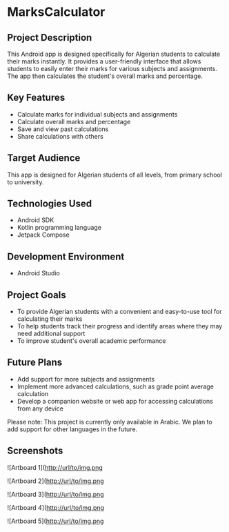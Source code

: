 # MarksCalculator

## Project Description

This Android app is designed specifically for Algerian students to calculate their marks instantly. It provides a user-friendly interface that allows students to easily enter their marks for various subjects and assignments. The app then calculates the student's overall marks and percentage.

## Key Features

- Calculate marks for individual subjects and assignments
- Calculate overall marks and percentage
- Save and view past calculations
- Share calculations with others

## Target Audience

This app is designed for Algerian students of all levels, from primary school to university.

## Technologies Used

- Android SDK
- Kotlin programming language
- Jetpack Compose

## Development Environment

- Android Studio

## Project Goals

- To provide Algerian students with a convenient and easy-to-use tool for calculating their marks
- To help students track their progress and identify areas where they may need additional support
- To improve student's overall academic performance

## Future Plans

- Add support for more subjects and assignments
- Implement more advanced calculations, such as grade point average calculation
- Develop a companion website or web app for accessing calculations from any device

Please note: This project is currently only available in Arabic. We plan to add support for other languages in the future.

## Screenshots

![Artboard 1]([http://url/to/img.png](https://github.com/YounesBouhouche/MarksCalculator/blob/72adc311a8e889cc9f4782e7e540a34c7ab5a437/Design/Launching%20Post%20-%20Square/Artboard%201.jpg)

![Artboard 2]([http://url/to/img.png](https://github.com/YounesBouhouche/MarksCalculator/blob/72adc311a8e889cc9f4782e7e540a34c7ab5a437/Design/Launching%20Post%20-%20Square/Artboard%202.jpg)

![Artboard 3]([http://url/to/img.png](https://github.com/YounesBouhouche/MarksCalculator/blob/72adc311a8e889cc9f4782e7e540a34c7ab5a437/Design/Launching%20Post%20-%20Square/Artboard%203.jpg)

![Artboard 4]([http://url/to/img.png](https://github.com/YounesBouhouche/MarksCalculator/blob/72adc311a8e889cc9f4782e7e540a34c7ab5a437/Design/Launching%20Post%20-%20Square/Artboard%204.jpg)

![Artboard 5]([http://url/to/img.png](https://github.com/YounesBouhouche/MarksCalculator/blob/72adc311a8e889cc9f4782e7e540a34c7ab5a437/Design/Launching%20Post%20-%20Square/Artboard%205.jpg)
